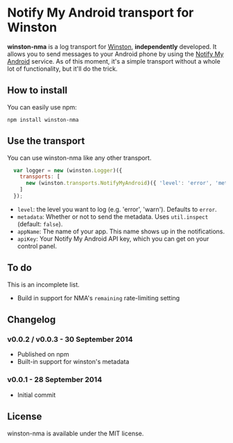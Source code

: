 # Notify My Android transport for Winston

**winston-nma** is a log transport for [Winston](https://github.com/flatiron/winston), **independently** developed. It allows you to send messages to your Android phone by using the [Notify My Android](http://www.notifymyandroid.com/) service. As of this moment, it's a simple transport without a whole lot of functionality, but it'll do the trick.

## How to install

You can easily use npm:

```npm install winston-nma```

## Use the transport

You can use winston-nma like any other transport.

```javascript
  var logger = new (winston.Logger)({
    transports: [
      new (winston.transports.NotifyMyAndroid)({ 'level': 'error', 'metadata': true, appName: 'My app', apiKey: 'your-api-key-here' })
    ]
  });
```

* `level`: the level you want to log (e.g. 'error', 'warn'). Defaults to `error`.
* `metadata`: Whether or not to send the metadata. Uses `util.inspect` (default: `false`).
* `appName`: The name of your app. This name shows up in the notifications.
* `apiKey`: Your Notify My Android API key, which you can get on your control panel.

## To do

This is an incomplete list.

* Build in support for NMA's `remaining` rate-limiting setting

## Changelog

### v0.0.2 / v0.0.3 - 30 September 2014

* Published on npm
* Built-in support for winston's metadata

### v0.0.1 - 28 September 2014

* Initial commit

## License

winston-nma is available under the MIT license.